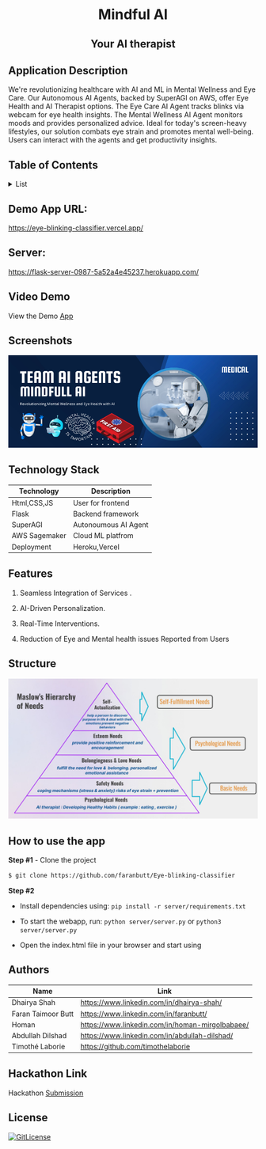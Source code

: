<!-- PROJECT TITLE -->
  <h1 align="center">Mindful AI</h1>
 <h2 2 align="center">
    Your AI therapist
    <br />
    </h2>

## Application Description

We're revolutionizing healthcare with AI and ML in Mental Wellness and Eye Care. Our Autonomous AI Agents, backed by SuperAGI on AWS, offer Eye Health and AI Therapist options. The Eye Care AI Agent tracks blinks via webcam for eye health insights. The Mental Wellness AI Agent monitors moods and provides personalized advice. Ideal for today's screen-heavy lifestyles, our solution combats eye strain and promotes mental well-being. Users can interact with the agents and get productivity insights.

## Table of Contents

<details>
<summary>List</summary>

- [Application Description](#application-description)
- [Table of Contents](#table-of-contents)
- [Application Deployed](#demo-app-url)
- [Project Demo](#demo)
- [Screenshots](#screenshots)
- [Technology Stack](#technology-stack)
- [Features](#features)
- [Structure](#structure)
- [How to use the app](#how-to-use-the-app)
- [Collaborators](#collaborators)
- [Hackathon Link](#hackathon-link)
- [References](#references)
- [License](#license)

</details>

## Demo App URL:
https://eye-blinking-classifier.vercel.app/

## Server:
https://flask-server-0987-5a52a4e45237.herokuapp.com/


## Video Demo

View the Demo [App](https://storage.googleapis.com/lablab-video-submissions/cll22l3qb000035748kv3v7h3/raw/submission-video-x-cll22l3qb000035748kv3v7h3-cllgmqdy2008b356vut6869wr_c4615z9.mp4)

## Screenshots
![y1](https://github.com/faranbutt/Eye-blinking-classifier/blob/main/Blue%20Modern%20Medical%20Facebook%20fundraiser%20cover%20photo.png)

## Technology Stack

| Technology       | Description                                   |
| ---------------- | --------------------------------------------- |
| Html,CSS,JS      | User for frontend                             |
| Flask            | Backend framework                             |
| SuperAGI         | Autonoumous AI Agent                          |
| AWS Sagemaker    | Cloud ML platfrom                             |
| Deployment       | Heroku,Vercel                                 |

## Features

1. Seamless Integration of Services .

2. AI-Driven Personalization.

3. Real-Time Interventions.

4. Reduction of Eye and Mental health issues Reported
from Users

## Structure

![y2](https://github.com/faranbutt/Eye-blinking-classifier/blob/main/1.jpg)


## How to use the app

**Step #1** - Clone the project

```bash
$ git clone https://github.com/faranbutt/Eye-blinking-classifier
```

**Step #2**

- Install dependencies using: `pip install -r server/requirements.txt`

- To start the webapp, run: `python server/server.py` or `python3 server/server.py`

- Open the index.html file in your browser and start using



## Authors

| Name            | Link                                   |
| --------------- | -------------------------------------- |
| Dhairya Shah | https://www.linkedin.com/in/dhairya-shah/ |
| Faran Taimoor Butt | https://www.linkedin.com/in/faranbutt/ |
| Homan | https://www.linkedin.com/in/homan-mirgolbabaee/ |
| Abdullah Dilshad | https://www.linkedin.com/in/abdullah-dilshad/|
| Timothé Laborie  | https://github.com/timothelaborie|

## Hackathon Link

Hackathon [Submission](https://lablab.ai/event/autonomous-agents-hackathon/ai-agents/mindfulai-ai-agents-for-mental-and-eye-health)

## License

[![GitLicense](https://img.shields.io/badge/License-MIT-lime.svg)](https://github.com/sandramsc/CultiVate/blob/master/LICENSE.md)

